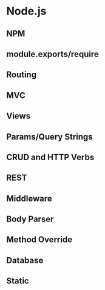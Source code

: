 # Node.js

## NPM
## module.exports/require
## Routing
## MVC
## Views
## Params/Query Strings
## CRUD and HTTP Verbs
## REST
## Middleware
## Body Parser
## Method Override
## Database
## Static
